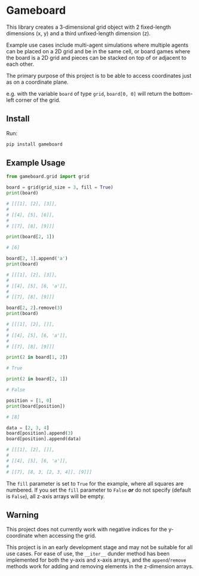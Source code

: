 # Gameboard

This library creates a 3-dimensional grid object with 2 fixed-length dimensions (x, y) and a third unfixed-length dimension (z).

Example use cases include multi-agent simulations where multiple agents can be placed on a 2D grid and be in the same cell, or board games where the board is a 2D grid and pieces can be stacked on top of or adjacent to each other.

The primary purpose of this project is to be able to access coordinates just as on a coordinate plane.

e.g. with the variable `board` of type `grid`, `board[0, 0]` will return the bottom-left corner of the grid.

## Install

Run:

```bash
pip install gameboard
```

## Example Usage

```python
from gameboard.grid import grid

board = grid(grid_size = 3, fill = True)
print(board)

# [[[1], [2], [3]],
#
# [[4], [5], [6]],
#
# [[7], [8], [9]]]

print(board[2, 1])

# [6]

board[2, 1].append('a')
print(board)

# [[[1], [2], [3]],
#
# [[4], [5], [6, 'a']],
#
# [[7], [8], [9]]]

board[2, 2].remove(3)
print(board)

# [[[1], [2], []],
#
# [[4], [5], [6, 'a']],
#
# [[7], [8], [9]]]

print(2 in board[1, 2])

# True

print(2 in board[2, 1])

# False

position = [1, 0]
print(board[position])

# [8]

data = [2, 3, 4]
board[position].append(3)
board[position].append(data)

# [[[1], [2], []],
#
# [[4], [5], [6, 'a']],
#
# [[7], [8, 3, [2, 3, 4]], [9]]]
```

The `fill` parameter is set to `True` for the example, where all squares are numbered.
If you set the `fill` parameter to `False` ***or*** do not specify (default is `False`), all z-axis arrays will be empty.

## Warning

This project does not currently work with negative indices for the y-coordinate when accessing the grid.

This project is in an early development stage and may not be suitable for all use cases. For ease of use, the `__iter__` dunder method has been implemented for both the y-axis and x-axis arrays, and the `append`/`remove` methods work for adding and removing elements in the z-dimension arrays.
